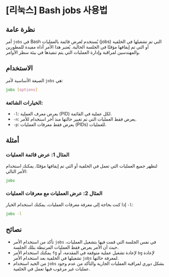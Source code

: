 # [리눅스] Bash jobs 사용법

## نظرة عامة
أمر `jobs` في Bash يُستخدم لعرض قائمة بالعمليات (jobs) التي تم تشغيلها في الخلفية أو التي تم إيقافها مؤقتًا في الجلسة الحالية. يُعتبر هذا الأمر أداة مفيدة للمطورين والمهندسين لمراقبة وإدارة العمليات التي يتم تنفيذها في بيئة سطر الأوامر.

## الاستخدام
الصيغة الأساسية لأمر `jobs` هي:

```bash
jobs [options]
```

### الخيارات الشائعة:
- `-l`: يعرض معرف العملية (PID) لكل عملية في القائمة.
- `-n`: يعرض فقط العمليات التي تم تغيير حالتها منذ آخر استخدام للأمر.
- `-p`: يعرض فقط معرفات العمليات (PIDs) للعمليات.

## أمثلة
### المثال 1: عرض قائمة العمليات
لتظهر جميع العمليات التي تعمل في الخلفية أو التي تم إيقافها مؤقتًا، يمكنك استخدام الأمر التالي:

```bash
jobs
```

### المثال 2: عرض العمليات مع معرفات العمليات
إذا كنت بحاجة إلى معرفة معرفات العمليات، يمكنك استخدام الخيار `-l`:

```bash
jobs -l
```

## نصائح
- تأكد من استخدام الأمر `jobs` في نفس الجلسة التي قمت فيها بتشغيل العمليات، حيث أن الأمر يعرض فقط العمليات المرتبطة بتلك الجلسة.
- يمكنك استخدام الأمر `fg` لإعادة تشغيل عملية متوقفة في المقدمة، أو `bg` لإعادة تشغيلها في الخلفية بعد استخدام الأمر `jobs` لمعرفة حالتها.
- من الجيد استخدام `jobs` بشكل دوري لمراقبة العمليات الجارية والتأكد من عدم وجود عمليات غير مرغوب فيها تعمل في الخلفية.